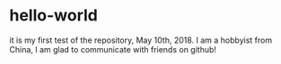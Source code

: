 # hello-world
it is my first test of the repository, May  10th, 2018.
I am a hobbyist from China, I am glad to communicate with 
friends on github!
